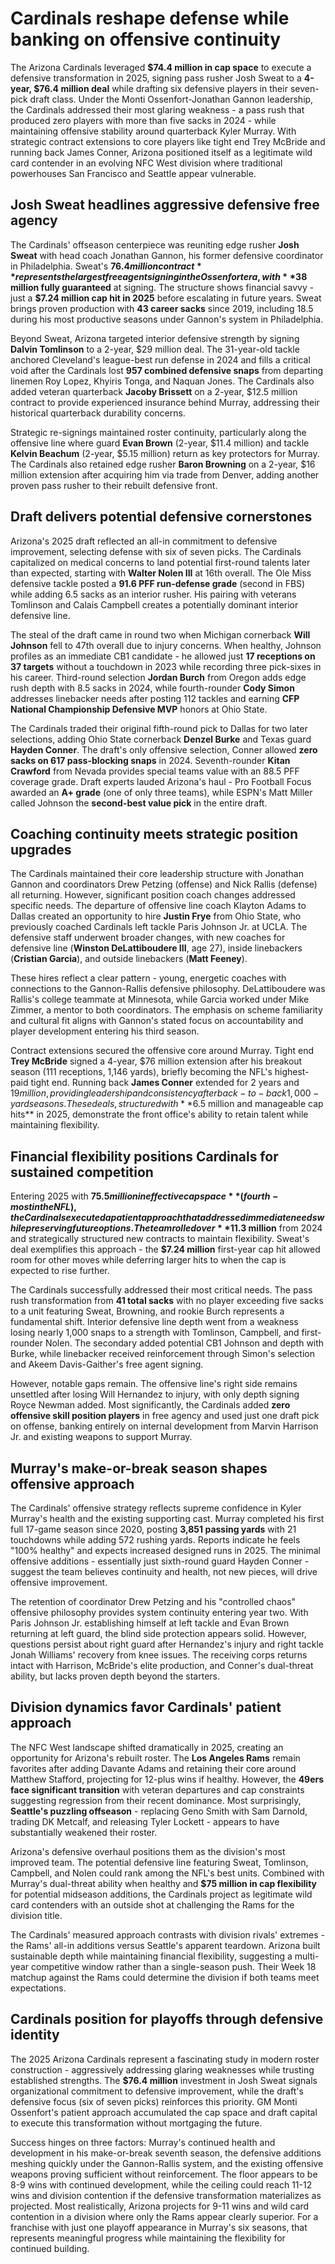 # Cardinals reshape defense while banking on offensive continuity

The Arizona Cardinals leveraged **$74.4 million in cap space** to execute a defensive transformation in 2025, signing pass rusher Josh Sweat to a **4-year, $76.4 million deal** while drafting six defensive players in their seven-pick draft class. Under the Monti Ossenfort-Jonathan Gannon leadership, the Cardinals addressed their most glaring weakness - a pass rush that produced zero players with more than five sacks in 2024 - while maintaining offensive stability around quarterback Kyler Murray. With strategic contract extensions to core players like tight end Trey McBride and running back James Conner, Arizona positioned itself as a legitimate wild card contender in an evolving NFC West division where traditional powerhouses San Francisco and Seattle appear vulnerable.

## Josh Sweat headlines aggressive defensive free agency

The Cardinals' offseason centerpiece was reuniting edge rusher **Josh Sweat** with head coach Jonathan Gannon, his former defensive coordinator in Philadelphia. Sweat's **$76.4 million contract** represents the largest free agent signing in the Ossenfort era, with **$38 million fully guaranteed** at signing. The structure shows financial savvy - just a **$7.24 million cap hit in 2025** before escalating in future years. Sweat brings proven production with **43 career sacks** since 2019, including 18.5 during his most productive seasons under Gannon's system in Philadelphia.

Beyond Sweat, Arizona targeted interior defensive strength by signing **Dalvin Tomlinson** to a 2-year, $29 million deal. The 31-year-old tackle anchored Cleveland's league-best run defense in 2024 and fills a critical void after the Cardinals lost **957 combined defensive snaps** from departing linemen Roy Lopez, Khyiris Tonga, and Naquan Jones. The Cardinals also added veteran quarterback **Jacoby Brissett** on a 2-year, $12.5 million contract to provide experienced insurance behind Murray, addressing their historical quarterback durability concerns.

Strategic re-signings maintained roster continuity, particularly along the offensive line where guard **Evan Brown** (2-year, $11.4 million) and tackle **Kelvin Beachum** (2-year, $5.15 million) return as key protectors for Murray. The Cardinals also retained edge rusher **Baron Browning** on a 2-year, $16 million extension after acquiring him via trade from Denver, adding another proven pass rusher to their rebuilt defensive front.

## Draft delivers potential defensive cornerstones

Arizona's 2025 draft reflected an all-in commitment to defensive improvement, selecting defense with six of seven picks. The Cardinals capitalized on medical concerns to land potential first-round talents later than expected, starting with **Walter Nolen III** at 16th overall. The Ole Miss defensive tackle posted a **91.6 PFF run-defense grade** (second in FBS) while adding 6.5 sacks as an interior rusher. His pairing with veterans Tomlinson and Calais Campbell creates a potentially dominant interior defensive line.

The steal of the draft came in round two when Michigan cornerback **Will Johnson** fell to 47th overall due to injury concerns. When healthy, Johnson profiles as an immediate CB1 candidate - he allowed just **17 receptions on 37 targets** without a touchdown in 2023 while recording three pick-sixes in his career. Third-round selection **Jordan Burch** from Oregon adds edge rush depth with 8.5 sacks in 2024, while fourth-rounder **Cody Simon** addresses linebacker needs after posting 112 tackles and earning **CFP National Championship Defensive MVP** honors at Ohio State.

The Cardinals traded their original fifth-round pick to Dallas for two later selections, adding Ohio State cornerback **Denzel Burke** and Texas guard **Hayden Conner**. The draft's only offensive selection, Conner allowed **zero sacks on 617 pass-blocking snaps** in 2024. Seventh-rounder **Kitan Crawford** from Nevada provides special teams value with an 88.5 PFF coverage grade. Draft experts lauded Arizona's haul - Pro Football Focus awarded an **A+ grade** (one of only three teams), while ESPN's Matt Miller called Johnson the **second-best value pick** in the entire draft.

## Coaching continuity meets strategic position upgrades

The Cardinals maintained their core leadership structure with Jonathan Gannon and coordinators Drew Petzing (offense) and Nick Rallis (defense) all returning. However, significant position coach changes addressed specific needs. The departure of offensive line coach Klayton Adams to Dallas created an opportunity to hire **Justin Frye** from Ohio State, who previously coached Cardinals left tackle Paris Johnson Jr. at UCLA. The defensive staff underwent broader changes, with new coaches for defensive line (**Winston DeLattiboudere III**, age 27), inside linebackers (**Cristian Garcia**), and outside linebackers (**Matt Feeney**).

These hires reflect a clear pattern - young, energetic coaches with connections to the Gannon-Rallis defensive philosophy. DeLattiboudere was Rallis's college teammate at Minnesota, while Garcia worked under Mike Zimmer, a mentor to both coordinators. The emphasis on scheme familiarity and cultural fit aligns with Gannon's stated focus on accountability and player development entering his third season.

Contract extensions secured the offensive core around Murray. Tight end **Trey McBride** signed a 4-year, $76 million extension after his breakout season (111 receptions, 1,146 yards), briefly becoming the NFL's highest-paid tight end. Running back **James Conner** extended for 2 years and $19 million, providing leadership and consistency after back-to-back 1,000-yard seasons. These deals, structured with **$6.5 million and manageable cap hits** in 2025, demonstrate the front office's ability to retain talent while maintaining flexibility.

## Financial flexibility positions Cardinals for sustained competition

Entering 2025 with **$75.5 million in effective cap space** (fourth-most in the NFL), the Cardinals executed a patient approach that addressed immediate needs while preserving future options. The team rolled over **$11.3 million** from 2024 and strategically structured new contracts to maintain flexibility. Sweat's deal exemplifies this approach - the **$7.24 million** first-year cap hit allowed room for other moves while deferring larger hits to when the cap is expected to rise further.

The Cardinals successfully addressed their most critical needs. The pass rush transformation from **41 total sacks** with no player exceeding five sacks to a unit featuring Sweat, Browning, and rookie Burch represents a fundamental shift. Interior defensive line depth went from a weakness losing nearly 1,000 snaps to a strength with Tomlinson, Campbell, and first-rounder Nolen. The secondary added potential CB1 Johnson and depth with Burke, while linebacker received reinforcement through Simon's selection and Akeem Davis-Gaither's free agent signing.

However, notable gaps remain. The offensive line's right side remains unsettled after losing Will Hernandez to injury, with only depth signing Royce Newman added. Most significantly, the Cardinals added **zero offensive skill position players** in free agency and used just one draft pick on offense, banking entirely on internal development from Marvin Harrison Jr. and existing weapons to support Murray.

## Murray's make-or-break season shapes offensive approach

The Cardinals' offensive strategy reflects supreme confidence in Kyler Murray's health and the existing supporting cast. Murray completed his first full 17-game season since 2020, posting **3,851 passing yards** with 21 touchdowns while adding 572 rushing yards. Reports indicate he feels "100% healthy" and expects increased designed runs in 2025. The minimal offensive additions - essentially just sixth-round guard Hayden Conner - suggest the team believes continuity and health, not new pieces, will drive offensive improvement.

The retention of coordinator Drew Petzing and his "controlled chaos" offensive philosophy provides system continuity entering year two. With Paris Johnson Jr. establishing himself at left tackle and Evan Brown returning at left guard, the blind side protection appears solid. However, questions persist about right guard after Hernandez's injury and right tackle Jonah Williams' recovery from knee issues. The receiving corps returns intact with Harrison, McBride's elite production, and Conner's dual-threat ability, but lacks proven depth beyond the starters.

## Division dynamics favor Cardinals' patient approach

The NFC West landscape shifted dramatically in 2025, creating an opportunity for Arizona's rebuilt roster. The **Los Angeles Rams** remain favorites after adding Davante Adams and retaining their core around Matthew Stafford, projecting for 12-plus wins if healthy. However, the **49ers face significant transition** with veteran departures and cap constraints suggesting regression from their recent dominance. Most surprisingly, **Seattle's puzzling offseason** - replacing Geno Smith with Sam Darnold, trading DK Metcalf, and releasing Tyler Lockett - appears to have substantially weakened their roster.

Arizona's defensive overhaul positions them as the division's most improved team. The potential defensive line featuring Sweat, Tomlinson, Campbell, and Nolen could rank among the NFL's best units. Combined with Murray's dual-threat ability when healthy and **$75 million in cap flexibility** for potential midseason additions, the Cardinals project as legitimate wild card contenders with an outside shot at challenging the Rams for the division title.

The Cardinals' measured approach contrasts with division rivals' extremes - the Rams' all-in additions versus Seattle's apparent teardown. Arizona built sustainable depth while maintaining financial flexibility, suggesting a multi-year competitive window rather than a single-season push. Their Week 18 matchup against the Rams could determine the division if both teams meet expectations.

## Cardinals position for playoffs through defensive identity

The 2025 Arizona Cardinals represent a fascinating study in modern roster construction - aggressively addressing glaring weaknesses while trusting established strengths. The **$76.4 million** investment in Josh Sweat signals organizational commitment to defensive improvement, while the draft's defensive focus (six of seven picks) reinforces this priority. GM Monti Ossenfort's patient approach accumulated the cap space and draft capital to execute this transformation without mortgaging the future.

Success hinges on three factors: Murray's continued health and development in his make-or-break seventh season, the defensive additions meshing quickly under the Gannon-Rallis system, and the existing offensive weapons proving sufficient without reinforcement. The floor appears to be 8-9 wins with continued development, while the ceiling could reach 11-12 wins and division contention if the defensive transformation materializes as projected. Most realistically, Arizona projects for 9-11 wins and wild card contention in a division where only the Rams appear clearly superior. For a franchise with just one playoff appearance in Murray's six seasons, that represents meaningful progress while maintaining the flexibility for continued building.
